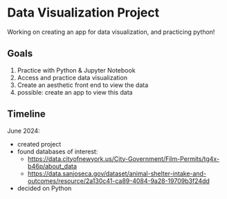 # Data Visualization Project
Working on creating an app for data visualization, and practicing python!

## Goals
1) Practice with Python & Jupyter Notebook
2) Access and practice data visualization
3) Create an aesthetic front end to view the data
4) possible: create an app to view this data

## Timeline
June 2024:
- created project
- found databases of interest:
    - https://data.cityofnewyork.us/City-Government/Film-Permits/tg4x-b46p/about_data
    - https://data.sanjoseca.gov/dataset/animal-shelter-intake-and-outcomes/resource/2a130c41-ca89-4084-9a28-19709b3f24dd
- decided on Python 
